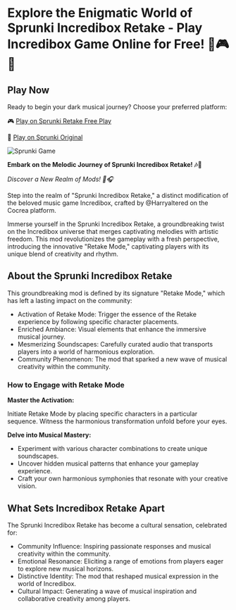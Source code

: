 # Explore the Enigmatic World of Sprunki Incredibox Retake - Play Incredibox Game Online for Free! 🎵🎮🌟

## Play Now


Ready to begin your dark musical journey? Choose your preferred platform:

🎮 [Play on Sprunki Retake Free Play](https://sprunkipy.click)

🎵 [Play on Sprunki Original](https://sprunkipy.click/original.html)

![Sprunki Game](https://sprunkionline.com/images/sprunki-retake.png)

**Embark on the Melodic Journey of Sprunki Incredibox Retake! 🎶🎵**

*Discover a New Realm of Mods! 🌟🎧*

Step into the realm of "Sprunki Incredibox Retake," a distinct modification of the beloved music game Incredibox, crafted by @Harryaltered on the Cocrea platform.

Immerse yourself in the Sprunki Incredibox Retake, a groundbreaking twist on the Incredibox universe that merges captivating melodies with artistic freedom. This mod revolutionizes the gameplay with a fresh perspective, introducing the innovative "Retake Mode," captivating players with its unique blend of creativity and rhythm.

## About the Sprunki Incredibox Retake

This groundbreaking mod is defined by its signature "Retake Mode," which has left a lasting impact on the community:

- Activation of Retake Mode: Trigger the essence of the Retake experience by following specific character placements.
- Enriched Ambiance: Visual elements that enhance the immersive musical journey.
- Mesmerizing Soundscapes: Carefully curated audio that transports players into a world of harmonious exploration.
- Community Phenomenon: The mod that sparked a new wave of musical creativity within the community.

### How to Engage with Retake Mode

**Master the Activation:**

Initiate Retake Mode by placing specific characters in a particular sequence.
Witness the harmonious transformation unfold before your eyes.

**Delve into Musical Mastery:**

- Experiment with various character combinations to create unique soundscapes.
- Uncover hidden musical patterns that enhance your gameplay experience.
- Craft your own harmonious symphonies that resonate with your creative vision.

## What Sets Incredibox Retake Apart

The Sprunki Incredibox Retake has become a cultural sensation, celebrated for:

- Community Influence: Inspiring passionate responses and musical creativity within the community.
- Emotional Resonance: Eliciting a range of emotions from players eager to explore new musical horizons.
- Distinctive Identity: The mod that reshaped musical expression in the world of Incredibox.
- Cultural Impact: Generating a wave of musical inspiration and collaborative creativity among players.
